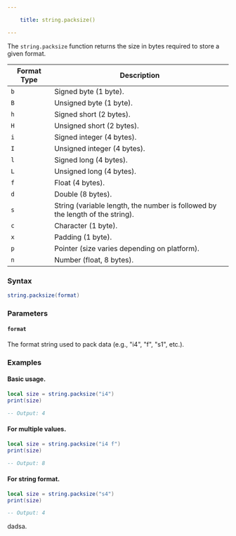 ```yaml
---

    title: string.packsize() 

---
```


The `string.packsize` function returns the size in bytes required to store a given format.

| **Format Type**  | **Description**                                                                 |
|-------------------|---------------------------------------------------------------------------------|
| `b`               | Signed byte (1 byte).                                                           |
| `B`               | Unsigned byte (1 byte).                                                         |
| `h`               | Signed short (2 bytes).                                                         |
| `H`               | Unsigned short (2 bytes).                                                       |
| `i`               | Signed integer (4 bytes).                                                       |
| `I`               | Unsigned integer (4 bytes).                                                     |
| `l`               | Signed long (4 bytes).                                                          |
| `L`               | Unsigned long (4 bytes).                                                        |
| `f`               | Float (4 bytes).                                                                |
| `d`               | Double (8 bytes).                                                               |
| `s`               | String (variable length, the number is followed by the length of the string).   |
| `c`               | Character (1 byte).                                                             |
| `x`               | Padding (1 byte).                                                               |
| `p`               | Pointer (size varies depending on platform).                                    |
| `n`               | Number (float, 8 bytes).                                                        |

### Syntax  
```Lua
string.packsize(format)
```  

### Parameters  

#### `format`  
The format string used to pack data (e.g., "i4", "f", "s1", etc.).  

### Examples  

#### Basic usage.
```Lua
local size = string.packsize("i4")
print(size)

-- Output: 4
```  

#### For multiple values.
```Lua
local size = string.packsize("i4 f")
print(size)

-- Output: 8
```  

#### For string format.
```Lua
local size = string.packsize("s4")
print(size)

-- Output: 4
```  

dadsa.
